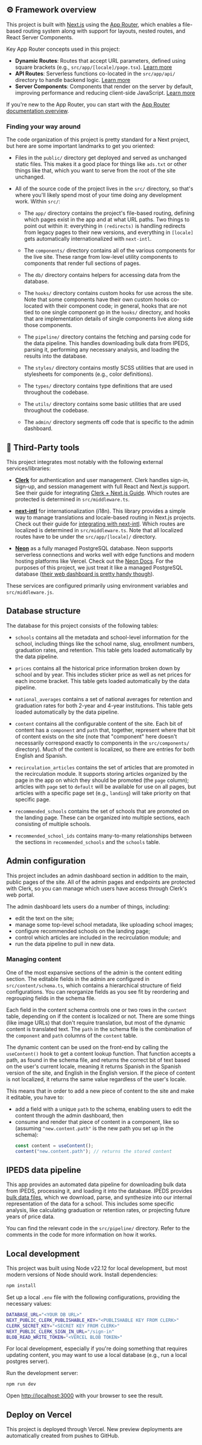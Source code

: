 ## ⚙️ Framework overview

This project is built with [Next.js](https://nextjs.org/) using the [App Router](https://nextjs.org/docs/app), which enables a file-based routing system along with support for layouts, nested routes, and React Server Components.

Key App Router concepts used in this project:

- **Dynamic Routes**: Routes that accept URL parameters, defined using square brackets (e.g., `src/app/[locale]/page.tsx`). [Learn more](https://nextjs.org/docs/app/building-your-application/routing/dynamic-routes)
- **API Routes**: Serverless functions co-located in the `src/app/api/` directory to handle backend logic. [Learn more](https://nextjs.org/docs/app/building-your-application/routing/api-routes)
- **Server Components**: Components that render on the server by default, improving performance and reducing client-side JavaScript. [Learn more](https://nextjs.org/docs/app/building-your-application/rendering/server-components)

If you're new to the App Router, you can start with the [App Router documentation overview](https://nextjs.org/docs/app/building-your-application/routing).

### Finding your way around

The code organization of this project is pretty standard for a Next project, but here are some important landmarks to get you oriented:

- Files in the `public/` directory get deployed and served as unchanged static files. This makes it a good place for things like `ads.txt` or other things like that, which you want to serve from the root of the site unchanged.

- All of the source code of the project lives in the `src/` directory, so that's where you'll likely spend most of your time doing any development work. Within `src/`:

  - The `app/` directory contains the project's file-based routing, defining which pages exist in the app and at what URL paths. Two things to point out within it: everything in `(redirects)` is handling redirects from legacy pages to their new versions, and everything in `[locale]` gets automatically internationalized with `next-intl`.

  - The `components/` directory contains all of the various components for the live site. These range from low-level utility components to components that render full sections of pages.

  - The `db/` directory contains helpers for accessing data from the database.

  - The `hooks/` directory contains custom hooks for use across the site. Note that some components have their own custom hooks co-located with their component code; in general, hooks that are not tied to one single component go in the `hooks/` directory, and hooks that are implementation details of single components live along side those components.

  - The `pipeline/` directory contains the fetching and parsing code for the data pipeline. This handles downloading bulk data from IPEDS, parsing it, performing any necessary analysis, and loading the results into the database.

  - The `styles/` directory contains mostly SCSS utilities that are used in stylesheets for components (e.g., color definitions).

  - The `types/` directory contains type definitions that are used throughout the codebase.

  - The `utils/` directory contains some basic utilities that are used throughout the codebase.

  - The `admin/` directory segments off code that is specific to the admin dashboard.

## 🔌 Third-Party tools

This project integrates most notably with the following external services/libraries:

- **[Clerk](https://clerk.com/)** for authentication and user management. Clerk handles sign-in, sign-up, and session management with full React and Next.js support. See their guide for integrating [Clerk + Next.js Guide](https://clerk.com/docs/quickstarts/nextjs). Which routes are protected is determined in `src/middleware.ts`.

- **[next-intl](https://next-intl-docs.vercel.app/)** for internationalization (i18n). This library provides a simple way to manage translations and locale-based routing in Next.js projects. Check out their guide for [integrating with next-intl](https://next-intl-docs.vercel.app/getting-started/app-router). Which routes are localized is determined in `src/middleware.ts`. Note that all localized routes have to be under the `src/app/[locale]/` directory.

- **[Neon](https://neon.tech/)** as a fully managed PostgreSQL database. Neon supports serverless connections and works well with edge functions and modern hosting platforms like Vercel. Check out the [Neon Docs](https://neon.tech/docs/introduction). For the purposes of this project, we just treat it like a managed PostgreSQL database ([their web dashboard is pretty handy though](https://console.neon.tech/)).

These services are configured primarily using environment variables and `src/middleware.js`.

## Database structure

The database for this project consists of the following tables:

- `schools` contains all the metadata and school-level information for the school, including things like the school name, slug, enrollment numbers, graduation rates, and retention. This table gets loaded automatically by the data pipeline.

- `prices` contains all the historical price information broken down by school and by year. This includes sticker price as well as net prices for each income bracket. This table gets loaded automatically by the data pipeline.

- `national_averages` contains a set of national averages for retention and graduation rates for both 2-year and 4-year institutions. This table gets loaded automatically by the data pipeline.

- `content` contains all the configurable content of the site. Each bit of content has a `component` and `path` that, together, represent where that bit of content exists on the site (note that "component" here doesn't necessarily correspond exactly to components in the `src/components/` directory). Much of the content is localized, so there are entries for both English and Spanish.

- `recirculation_articles` contains the set of articles that are promoted in the recirculation module. It supports storing articles organized by the page in the app on which they should be promoted (the `page` column); articles with `page` set to `default` will be available for use on all pages, but articles with a specific page set (e.g., `landing`) will take priority on that specific page.

- `recommended_schools` contains the set of schools that are promoted on the landing page. These can be organized into multiple sections, each consisting of multiple schools.

- `recommended_school_ids` contains many-to-many relationships between the sections in `recommended_schools` and the `schools` table.

## Admin configuration

This project includes an admin dashboard section in addition to the main, public pages of the site. All of the admin pages and endpoints are protected with Clerk, so you can manage which users have access through Clerk's web portal.

The admin dashboard lets users do a number of things, including:

- edit the text on the site;
- manage some top-level school metadata, like uploading school images;
- configure recommended schools on the landing page;
- control which articles are included in the recirculation module; and
- run the data pipeline to pull in new data.

### Managing content

One of the most expansive sections of the admin is the content editing section. The editable fields in the admin are configured in `src/content/schema.ts`, which contains a hierarchical structure of field configurations. You can reorganize fields as you see fit by reordering and regrouping fields in the schema file.

Each field in the content schema controls one or two rows in the `content` table, depending on if the content is localized or not. There are some things (like image URLs) that don't require translation, but most of the dynamic content is translated text. The `path` in the schema file is the combination of the `component` and `path` columns of the `content` table.

The dynamic content can be used on the front-end by calling the `useContent()` hook to get a content lookup function. That function accepts a path, as found in the schema file, and returns the correct bit of text based on the user's current locale, meaning it returns Spanish in the Spanish version of the site, and English in the English version. If the piece of content is not localized, it returns the same value regardless of the user's locale.

This means that in order to add a new piece of content to the site and make it editable, you have to:

- add a field with a unique `path` to the schema, enabling users to edit the content through the admin dashboard, then
- consume and render that piece of content in a component, like so (assuming `"new.content.path"` is the new path you set up in the schema):
  ```ts
  const content = useContent();
  content("new.content.path"); // returns the stored content
  ```

## IPEDS data pipeline

This app provides an automated data pipeline for downloading bulk data from IPEDS, processing it, and loading it into the database. IPEDS provides [bulk data files](https://nces.ed.gov/ipeds/datacenter/DataFiles.aspx?gotoReportId=7&fromIpeds=true&sid=f4816230-1dce-424f-9fef-73d4260c6c68&rtid=7), which we download, parse, and synthesize into our internal representation of the data for a school. This includes some specific analysis, like calculating graduation or retention rates, or projecting future years of price data.

You can find the relevant code in the `src/pipeline/` directory. Refer to the comments in the code for more information on how it works.

## Local development

This project was built using Node v22.12 for local development, but most modern versions of Node should work. Install dependencies:

```bash
npm install
```

Set up a local `.env` file with the following configurations, providing the necessary values:

```bash
DATABASE_URL="<YOUR DB URL>"
NEXT_PUBLIC_CLERK_PUBLISHABLE_KEY="<PUBLISHABLE KEY FROM CLERK>"
CLERK_SECRET_KEY="<SECRET KEY FROM CLERK>"
NEXT_PUBLIC_CLERK_SIGN_IN_URL="/sign-in"
BLOB_READ_WRITE_TOKEN="<VERCEL BLOB TOKEN>"
```

For local development, especially if you're doing something that requires updating content, you may want to use a local database (e.g., run a local postgres server).

Run the development server:

```bash
npm run dev
```

Open [http://localhost:3000](http://localhost:3000) with your browser to see the result.

## Deploy on Vercel

This project is deployed through Vercel. New preview deployments are automatically created from pushes to GitHub.
